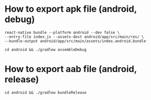 # How to export apk file (android, debug)

```
react-native bundle --platform android --dev false \
--entry-file index.js --assets-dest android/app/src/main/res/ \
--bundle-output android/app/src/main/assets/index.android.bundle

cd android && ./gradlew assembleDebug
```

# How to export aab file (android, release)

```
cd android && ./gradlew bundleRelease
```
